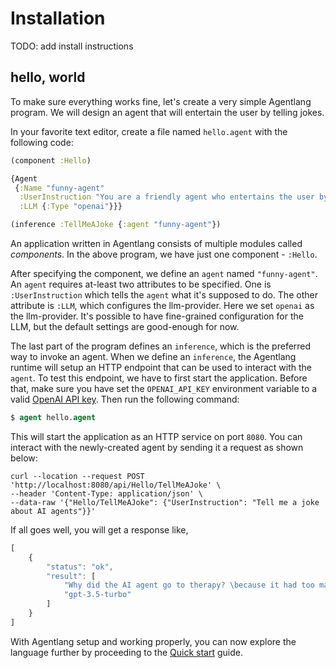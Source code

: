 # Installation

TODO: add install instructions

## hello, world

To make sure everything works fine, let's create a very simple Agentlang program. We will design an agent that will entertain the user by telling jokes.

In your favorite text editor, create a file named `hello.agent` with the following code:

```clojure
(component :Hello)

{Agent
 {:Name "funny-agent"
  :UserInstruction "You are a friendly agent who entertains the user by telling jokes."
  :LLM {:Type "openai"}}}

(inference :TellMeAJoke {:agent "funny-agent"})
```

An application written in Agentlang consists of multiple modules called *components*. In the above program, we have just one component - `:Hello`.

After specifying the component, we define an `agent` named `"funny-agent"`. An `agent` requires at-least two attributes to be specified. One is `:UserInstruction` which tells the `agent` what it's supposed to do. The other attribute is `:LLM`, which configures the llm-provider. Here we set `openai` as the llm-provider. It's possible to have fine-grained configuration for the LLM, but the default settings are good-enough for now.

The last part of the program defines an `inference`, which is the preferred way to invoke an agent. When we define an `inference`, the Agentlang runtime will setup an HTTP endpoint that can be used to interact with the `agent`. To test this endpoint, we have to first start the application. Before that, make sure you have set the `OPENAI_API_KEY` environment variable to a valid [OpenAI API key](https://help.openai.com/en/articles/4936850-where-do-i-find-my-openai-api-key). Then run the following command:

```clojure
$ agent hello.agent
```

This will start the application as an HTTP service on port `8080`. You can interact with the newly-created agent by sending it a request as shown below:

```shell
curl --location --request POST 'http://localhost:8080/api/Hello/TellMeAJoke' \
--header 'Content-Type: application/json' \
--data-raw '{"Hello/TellMeAJoke": {"UserInstruction": "Tell me a joke about AI agents"}}'
```

If all goes well, you will get a response like,

```javascript
[
    {
        "status": "ok",
        "result": [
            "Why did the AI agent go to therapy? \because it had too many unresolved issues!",
            "gpt-3.5-turbo"
        ]
    }
]
```

With Agentlang setup and working properly, you can now explore the language further by proceeding to the [Quick start](quick-start.md) guide.

